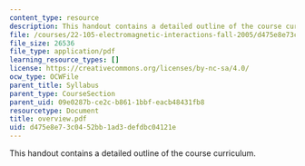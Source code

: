 ```yaml
---
content_type: resource
description: This handout contains a detailed outline of the course curriculum.
file: /courses/22-105-electromagnetic-interactions-fall-2005/d475e8e73c0452bb1ad3defdbc04121e_overview.pdf
file_size: 26536
file_type: application/pdf
learning_resource_types: []
license: https://creativecommons.org/licenses/by-nc-sa/4.0/
ocw_type: OCWFile
parent_title: Syllabus
parent_type: CourseSection
parent_uid: 09e0287b-ce2c-b861-1bbf-eacb48431fb8
resourcetype: Document
title: overview.pdf
uid: d475e8e7-3c04-52bb-1ad3-defdbc04121e
---
```

This handout contains a detailed outline of the course curriculum.